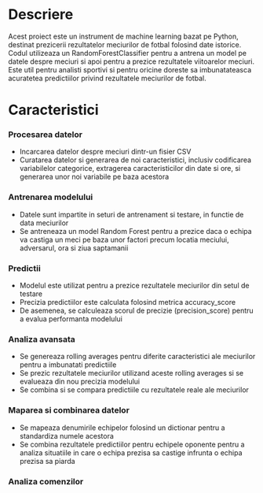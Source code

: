 <h1>Descriere</h1>
<p>Acest proiect este un instrument de machine learning bazat pe Python, destinat prezicerii rezultatelor meciurilor de fotbal folosind date istorice. Codul utilizeaza un RandomForestClassifier pentru a antrena un model pe datele despre meciuri si apoi pentru a prezice rezultatele viitoarelor meciuri. Este util pentru analisti sportivi si pentru oricine doreste sa imbunatateasca acuratetea predictiilor privind rezultatele meciurilor de fotbal.</p>
<h1>Caracteristici</h1>
<h3>Procesarea datelor</h2>
<ul>
  <li>Incarcarea datelor despre meciuri dintr-un fisier CSV</li>
  <li>Curatarea datelor si generarea de noi caracteristici, inclusiv codificarea variabilelor categorice, extragerea caracteristicilor din date si ore, si generarea unor noi variabile pe baza acestora</li>
</ul>
<h3>Antrenarea modelului</h3> 
<ul>
  <li>Datele sunt impartite in seturi de antrenament si testare, in functie de data meciurilor</li>
  <li>Se antreneaza un model Random Forest pentru a prezice daca o echipa va castiga un meci pe baza unor factori precum locatia meciului, adversarul, ora si ziua saptamanii</li>
</ul>
<h3>Predictii</h3>
<ul>
  <li>Modelul este utilizat pentru a prezice rezultatele meciurilor din setul de testare</li>
  <li>Precizia predictiilor este calculata folosind metrica accuracy_score</li>
  <li>De asemenea, se calculeaza scorul de precizie (precision_score) pentru a evalua performanta modelului</li>
</ul>
<h3>Analiza avansata</h3>
<ul>
  <li>Se genereaza rolling averages pentru diferite caracteristici ale meciurilor pentru a imbunatati predictiile</li>
  <li>Se prezic rezultatele meciurilor utilizand aceste rolling averages si se evalueaza din nou precizia modelului</li>
  <li>Se combina si se compara predictiile cu rezultatele reale ale meciurilor</li>
</ul>
<h3>Maparea si combinarea datelor</h3>
<ul>
  <li>Se mapeaza denumirile echipelor folosind un dictionar pentru a standardiza numele acestora</li>
  <li>Se combina rezultatele predictiilor pentru echipele oponente pentru a analiza situatiile in care o echipa prezisa sa castige infrunta o echipa prezisa sa piarda</li>
</ul>
<h3>Analiza comenzilor</h3>
